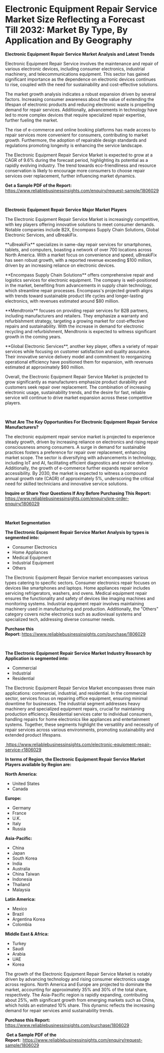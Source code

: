 <p><h1>Electronic Equipment Repair Service Market Size Reflecting a Forecast Till 2032: Market By Type, By Application and By Geography</h1></p><p><strong>Electronic Equipment Repair Service Market Analysis and Latest Trends</strong></p>
<p><p>Electronic Equipment Repair Service involves the maintenance and repair of various electronic devices, including consumer electronics, industrial machinery, and telecommunications equipment. This sector has gained significant importance as the dependence on electronic devices continues to rise, coupled with the need for sustainability and cost-effective solutions.</p><p>The market growth analysis indicates a robust expansion driven by several factors. Increasing consumer awareness about the value of extending the lifespan of electronic products and reducing electronic waste is propelling demand for repair services. Additionally, advancements in technology have led to more complex devices that require specialized repair expertise, further fueling the market.</p><p>The rise of e-commerce and online booking platforms has made access to repair services more convenient for consumers, contributing to market growth. Furthermore, the adoption of repairable design standards and regulations promoting longevity is enhancing the service landscape.</p><p>The Electronic Equipment Repair Service Market is expected to grow at a CAGR of 9.6% during the forecast period, highlighting its potential as a rapidly evolving industry. The trend towards eco-friendliness and resource conservation is likely to encourage more consumers to choose repair services over replacement, further influencing market dynamics.</p></p>
<p><strong>Get a Sample PDF of the Report:&nbsp;</strong> <a href="https://www.reliablebusinessinsights.com/enquiry/request-sample/1806029?utm_campaign=84&utm_medium=2&utm_source=Github&utm_content=ia&utm_term=19042025&utm_id=electronic-equipment-repair-service">https://www.reliablebusinessinsights.com/enquiry/request-sample/1806029</a></p>
<p>&nbsp;</p>
<p><strong>Electronic Equipment Repair Service Major Market Players</strong></p>
<p><p>The Electronic Equipment Repair Service Market is increasingly competitive, with key players offering innovative solutions to meet consumer demands. Notable companies include B2X, Encompass Supply Chain Solutions, Global Electronic Services, and uBreakiFix.</p><p>**uBreakiFix** specializes in same-day repair services for smartphones, tablets, and computers, boasting a network of over 700 locations across North America. With a market focus on convenience and speed, uBreakiFix has seen robust growth, with a reported revenue exceeding $100 million, driven by an increasing reliance on electronic devices.</p><p>**Encompass Supply Chain Solutions** offers comprehensive repair and logistics services for electronic equipment. The company is well-positioned in the market, benefiting from advancements in supply chain technology, which streamline repair processes. Encompass's projected growth aligns with trends toward sustainable product life cycles and longer-lasting electronics, with revenues estimated around $80 million.</p><p>**Mendtronix** focuses on providing repair services for B2B partners, including manufacturers and retailers. They emphasize a warranty and refurbishment strategy, targeting a growing market for cost-effective repairs and sustainability. With the increase in demand for electronic recycling and refurbishment, Mendtronix is expected to witness significant growth in the coming years.</p><p>**Global Electronic Services**, another key player, offers a variety of repair services while focusing on customer satisfaction and quality assurance. Their innovative service delivery model and commitment to reorganizing operational efficiency have positioned them for expansion, with revenues estimated at approximately $60 million.</p><p>Overall, the Electronic Equipment Repair Service Market is projected to grow significantly as manufacturers emphasize product durability and customers seek repair over replacement. The combination of increasing electronic usage, sustainability trends, and the desire for fast, reliable service will continue to drive market expansion across these competitive players.</p></p>
<p>&nbsp;</p>
<p><strong>What Are The Key Opportunities For Electronic Equipment Repair Service Manufacturers?</strong></p>
<p><p>The electronic equipment repair service market is projected to experience steady growth, driven by increasing reliance on electronics and rising repair consciousness among consumers. A surge in demand for sustainable practices fosters a preference for repair over replacement, enhancing market scope. The sector is diversifying with advancements in technology, including IoT and AI, facilitating efficient diagnostics and service delivery. Additionally, the growth of e-commerce further expands repair service accessibility. By 2030, the market is expected to witness a compound annual growth rate (CAGR) of approximately 5%, underscoring the critical need for skilled technicians and innovative service solutions.</p></p>
<p><strong>Inquire or Share Your Questions If Any Before Purchasing This Report:</strong> <a href="https://www.reliablebusinessinsights.com/enquiry/pre-order-enquiry/1806029?utm_campaign=84&utm_medium=2&utm_source=Github&utm_content=ia&utm_term=19042025&utm_id=electronic-equipment-repair-service">https://www.reliablebusinessinsights.com/enquiry/pre-order-enquiry/1806029</a></p>
<p>&nbsp;</p>
<p><strong>Market Segmentation</strong></p>
<p><strong>The Electronic Equipment Repair Service Market Analysis by types is segmented into:</strong></p>
<p><ul><li>Consumer Electronics</li><li>Home Appliances</li><li>Medical Equipment</li><li>Industrial Equipment</li><li>Others</li></ul></p>
<p><p>The Electronic Equipment Repair Service market encompasses various types catering to specific sectors. Consumer electronics repair focuses on devices like smartphones and laptops. Home appliances repair includes servicing refrigerators, washers, and ovens. Medical equipment repair ensures the functionality and safety of devices like imaging machines and monitoring systems. Industrial equipment repair involves maintaining machinery used in manufacturing and production. Additionally, the "Others" category covers niche electronics such as audiovisual systems and specialized tech, addressing diverse consumer needs.</p></p>
<p><strong>Purchase this Report:&nbsp;</strong><a href="https://www.reliablebusinessinsights.com/purchase/1806029?utm_campaign=84&utm_medium=2&utm_source=Github&utm_content=ia&utm_term=19042025&utm_id=electronic-equipment-repair-service">https://www.reliablebusinessinsights.com/purchase/1806029</a></p>
<p>&nbsp;</p>
<p><strong>The Electronic Equipment Repair Service Market Industry Research by Application is segmented into:</strong></p>
<p><ul><li>Commercial</li><li>Industrial</li><li>Residential</li></ul></p>
<p><p>The Electronic Equipment Repair Service Market encompasses three main applications: commercial, industrial, and residential. In the commercial sector, services focus on repairing office equipment, ensuring minimal downtime for businesses. The industrial segment addresses heavy machinery and specialized equipment repairs, crucial for maintaining production efficiency. Residential services cater to individual consumers, handling repairs for home electronics like appliances and entertainment systems. Together, these segments highlight the versatility and necessity of repair services across various environments, promoting sustainability and extended product lifespans.</p></p>
<p><a href="https://www.reliablebusinessinsights.com/electronic-equipment-repair-service-r1806029?utm_campaign=84&utm_medium=2&utm_source=Github&utm_content=ia&utm_term=19042025&utm_id=electronic-equipment-repair-service">&nbsp;https://www.reliablebusinessinsights.com/electronic-equipment-repair-service-r1806029</a></p>
<p><strong>In terms of Region, the Electronic Equipment Repair Service Market Players available by Region are:</strong></p>
<p>
    <p> <strong> North America: </strong>
        <ul>
            <li>United States</li>
            <li>Canada</li>
        </ul>
        </p> 
    <p> <strong> Europe: </strong>
        <ul>
            <li>Germany</li>
            <li>France</li>
            <li>U.K.</li>
            <li>Italy</li>
            <li>Russia</li>
        </ul>
        </p> 
    <p> <strong> Asia-Pacific: </strong>
        <ul>
            <li>China</li>
            <li>Japan</li>
            <li>South Korea</li>
            <li>India</li>
            <li>Australia</li>
            <li>China Taiwan</li>
            <li>Indonesia</li>
            <li>Thailand</li>
            <li>Malaysia</li>
        </ul>
        </p> 
    <p> <strong> Latin America: </strong>
        <ul>
            <li>Mexico</li>
            <li>Brazil</li>
            <li>Argentina Korea</li>
            <li>Colombia</li>
        </ul>
        </p> 
    <p> <strong> Middle East & Africa: </strong>
        <ul>
            <li>Turkey</li>
            <li>Saudi</li>
            <li>Arabia</li>
            <li>UAE</li>
            <li>Korea</li>
        </ul>
    </p>
    </p>
<p><p>The growth of the Electronic Equipment Repair Service Market is notably driven by advancing technology and rising consumer electronics usage across regions. North America and Europe are projected to dominate the market, accounting for approximately 35% and 30% of the total share, respectively. The Asia-Pacific region is rapidly expanding, contributing about 25%, with significant growth from emerging markets such as China, which holds an estimated 10% share. This dynamic reflects the increasing demand for repair services amid sustainability trends.</p></p>
<p><strong>Purchase this Report: </strong><a href="https://www.reliablebusinessinsights.com/purchase/1806029?utm_campaign=84&utm_medium=2&utm_source=Github&utm_content=ia&utm_term=19042025&utm_id=electronic-equipment-repair-service">https://www.reliablebusinessinsights.com/purchase/1806029</a></p>
<p>&nbsp;<strong>Get a Sample PDF of the Report:&nbsp;&nbsp;</strong><a href="https://www.reliablebusinessinsights.com/enquiry/request-sample/1806029?utm_campaign=84&utm_medium=2&utm_source=Github&utm_content=ia&utm_term=19042025&utm_id=electronic-equipment-repair-service">https://www.reliablebusinessinsights.com/enquiry/request-sample/1806029</a></p>
<p><strong></strong></p>
<p><p></p><p></p><p></p></p>